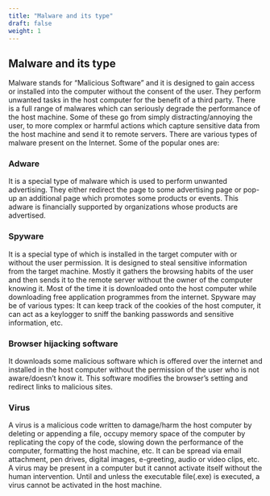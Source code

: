 ```yaml
---
title: "Malware and its type"
draft: false
weight: 1
---
```


## Malware and its type

Malware stands for “Malicious Software” and it is designed to gain access or installed into the computer without the consent of the user. They perform unwanted tasks in the host computer for the benefit of a third party. There is a full range of malwares which can seriously degrade the performance of the host machine. Some of these go from simply distracting/annoying the user, to more complex or harmful actions which capture sensitive data from the host machine and send it to remote servers. There are various types of malware present on the Internet. Some of the popular ones are:

### Adware
It is a special type of malware which is used to perform unwanted advertising. They either redirect the page to some advertising page or pop-up an additional page which promotes some products or events. This adware is financially supported by organizations whose products are advertised. 

### Spyware
It is a special type of which is installed in the target computer with or without the user permission. It is designed to steal sensitive information from the target machine. Mostly it gathers the browsing habits of the user and then sends it to the remote server without the owner of the computer knowing it. Most of the time it is downloaded onto the host computer while downloading free application programmes from the internet. Spyware may be of various types: It can keep track of the cookies of the host computer, it can act as a keylogger to sniff the banking passwords and sensitive information, etc. 

### Browser hijacking software
It downloads some malicious software which is offered over the internet and installed in the host computer without the permission of the user who is not aware/doesn’t know it. This software modifies the browser’s setting and redirect links to malicious sites. 

### Virus
A virus is a malicious code written to damage/harm the host computer by deleting or appending a file, occupy memory space of the computer by replicating the copy of the code, slowing down the performance of the computer, formatting the host machine, etc. It can be spread via email attachment, pen drives, digital images, e-greeting, audio or video clips, etc. A virus may be present in a computer but it cannot activate itself without the human intervention.  Until and unless the executable file(.exe) is executed, a virus cannot be activated in the host machine.
